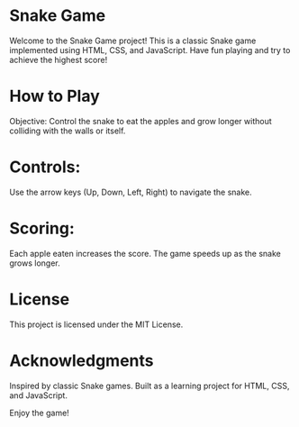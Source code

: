 # Snake Game
Welcome to the Snake Game project! This is a classic Snake game implemented using HTML, CSS, and JavaScript. Have fun playing and try to achieve the highest score!

# How to Play
Objective: Control the snake to eat the apples and grow longer without colliding with the walls or itself.

# Controls:
Use the arrow keys (Up, Down, Left, Right) to navigate the snake.

# Scoring:
Each apple eaten increases the score.
The game speeds up as the snake grows longer.

# License
This project is licensed under the MIT License.

# Acknowledgments
Inspired by classic Snake games.
Built as a learning project for HTML, CSS, and JavaScript.

Enjoy the game!
